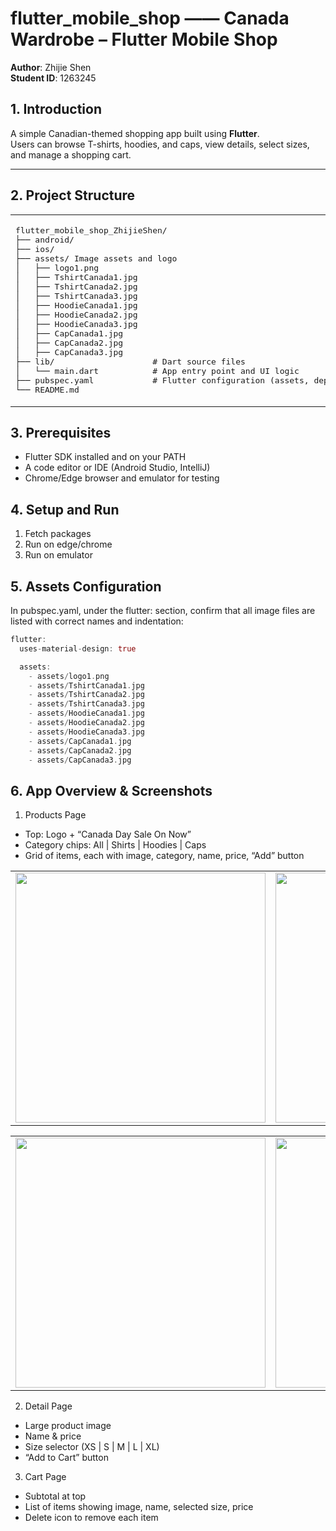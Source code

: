# flutter_mobile_shop —— Canada Wardrobe – Flutter Mobile Shop

**Author**: Zhijie Shen  
**Student ID**: 1263245  

## 1. Introduction

A simple Canadian-themed shopping app built using **Flutter**.  
Users can browse T-shirts, hoodies, and caps, view details, select sizes, and manage a shopping cart.

---

## 2. Project Structure

<table>
  <tr>
    <td>

<pre>
flutter_mobile_shop_ZhijieShen/
├── android/ 
├── ios/ 
├── assets/ Image assets and logo  
│   ├── logo1.png 
│   ├── TshirtCanada1.jpg  
│   ├── TshirtCanada2.jpg  
│   ├── TshirtCanada3.jpg  
│   ├── HoodieCanada1.jpg  
│   ├── HoodieCanada2.jpg  
│   ├── HoodieCanada3.jpg  
│   ├── CapCanada1.jpg  
│   ├── CapCanada2.jpg  
│   ├── CapCanada3.jpg  
├── lib/                    # Dart source files  
│   └── main.dart           # App entry point and UI logic  
├── pubspec.yaml            # Flutter configuration (assets, dependencies)  
└── README.md
</pre>

</td>
    <td>
      <img src="https://github.com/user-attachments/assets/c6ad797f-1d7e-4002-af19-9f6c763b1dea" width="300"/>
    </td>
  </tr>
</table>


## 3. Prerequisites

- 	Flutter SDK installed and on your PATH
- 	A code editor or IDE (Android Studio, IntelliJ)
- 	Chrome/Edge browser and emulator for testing

## 4. Setup and Run

1.	Fetch packages
2.	Run on edge/chrome
3.	Run on emulator

## 5. Assets Configuration
In pubspec.yaml, under the flutter: section, confirm that all image files are listed with correct names and indentation:

```dart
flutter:
  uses-material-design: true

  assets:
    - assets/logo1.png
    - assets/TshirtCanada1.jpg
    - assets/TshirtCanada2.jpg
    - assets/TshirtCanada3.jpg
    - assets/HoodieCanada1.jpg
    - assets/HoodieCanada2.jpg
    - assets/HoodieCanada3.jpg
    - assets/CapCanada1.jpg
    - assets/CapCanada2.jpg
    - assets/CapCanada3.jpg

```

## 6. App Overview & Screenshots
1.	Products Page
- Top: Logo + “Canada Day Sale On Now”
-	Category chips: All | Shirts | Hoodies | Caps
-	Grid of items, each with image, category, name, price, “Add” button

<table>
  <tr>
    <td><img src="https://github.com/user-attachments/assets/19fe4999-c543-45c9-b0bd-bfc43e05776e" width="400"/></td>
    <td><img src="https://github.com/user-attachments/assets/9e533d59-18b1-4382-85ae-c115122ea762" width="400"/></td>
  </tr>
</table>

<table>
  <tr>
		<td><img src="https://github.com/user-attachments/assets/d4c1b85a-bd7b-49a3-bb04-0eee40551345e" width="400"/></td>
		<td><img src="https://github.com/user-attachments/assets/8e7dcbd3-1d68-4f6b-b335-d7c45c5a31ce" width="400"/></td>
  </tr>
</table>

2.	Detail Page
-	Large product image
-	Name & price
-	Size selector (XS | S | M | L | XL)
-	“Add to Cart” button

3.	Cart Page
-	Subtotal at top
-	List of items showing image, name, selected size, price
-	Delete icon to remove each item

